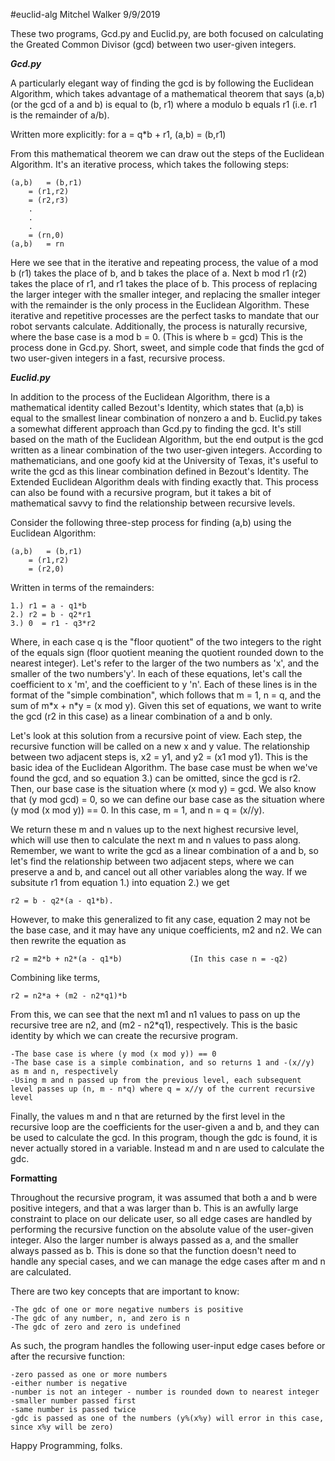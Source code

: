 #euclid-alg
Mitchel Walker
9/9/2019

These two programs, Gcd.py and Euclid.py, are both focused on calculating the Greated Common Divisor (gcd) between two user-given integers. 

***Gcd.py***

A particularly elegant way of finding the gcd is by following the Euclidean Algorithm, which takes advantage of a mathematical theorem that says (a,b) (or the gcd of a and b)
is equal to (b, r1) where a modulo b equals r1 (i.e. r1 is the remainder of a/b). 

Written more explicitly:
	for a = q*b + r1, (a,b) = (b,r1)

From this mathematical theorem we can draw out the steps of the Euclidean Algorithm. It's an iterative process, which takes the following steps:

	(a,b)   = (b,r1)
		= (r1,r2)
		= (r2,r3)
		.
		.
		.
		= (rn,0)
	(a,b)   = rn
	
Here we see that in the iterative and repeating process, the value of a mod b (r1) takes the place of b, and b takes the place of a. Next b mod r1 (r2) takes the place of r1,
and r1 takes the place of b. This process of replacing the larger integer with the smaller integer, and replacing the smaller integer with the remainder is the only process in
the Euclidean Algorithm. These iterative and repetitive processes are the perfect tasks to mandate that our robot servants calculate. Additionally, the process is
naturally recursive, where the base case is a mod b = 0. (This is where b = gcd) This is the process done in Gcd.py. Short, sweet, and simple code that finds the 
gcd of two user-given integers in a fast, recursive process. 






***Euclid.py***

In addition to the process of the Euclidean Algorithm, there is a mathematical identity called Bezout's Identity, which states that (a,b) is equal to the smallest linear combination 
of nonzero a and b. Euclid.py takes a somewhat different approach than Gcd.py to finding the gcd. It's still based on the math of the Euclidean Algorithm, but the end output is
the gcd written as a linear combination of the two user-given integers. According to mathematicians, and one goofy kid at the University of Texas, it's useful to write the gcd
as this linear combination defined in Bezout's Identity. The Extended Euclidean Algorithm deals with finding exactly that. This process can also be found with a recursive
program, but it takes a bit of mathematical savvy to find the relationship between recursive levels.

Consider the following three-step process for finding (a,b) using the Euclidean Algorithm:
	
	(a,b)   = (b,r1)
		= (r1,r2)
		= (r2,0)
		
Written in terms of the remainders:
	
	1.) r1 = a - q1*b
	2.) r2 = b - q2*r1
	3.) 0  = r1 - q3*r2
	
Where, in each case q is the "floor quotient" of the two integers to the right of the equals sign (floor quotient meaning the quotient rounded down to the nearest integer). Let's
refer to the larger of the two numbers as 'x', and the smaller of the two numbers'y'. In each of these equations, let's call the coefficient to x 'm', and the coefficient to y 'n'.
Each of these lines is in the format of the "simple combination", which follows that m = 1, n = q, and the sum of m\*x + n\*y = (x mod y). Given this set of equations,
we want to write the gcd (r2 in this case) as a linear combination of a and b only. 

Let's look at this solution from a recursive point of view. Each step, the recursive function will be called on a new x and y value. The relationship between two adjacent steps is, x2 = y1,
and y2 = (x1 mod y1). This is the basic idea of the Euclidean Algorithm. The base case must be when we've found the gcd, and so equation 3.) can be omitted,
since the gcd is r2. Then, our base case is the situation where (x mod y) = gcd. We also know that (y mod gcd) = 0, so we can define our base case as the situation where
(y mod (x mod y)) == 0. In this case, m = 1, and n = q = (x//y).

We return these m and n values up to the next highest recursive level, which will use then to calculate the next m and n values to pass along. Remember, we want to write the gcd as a linear 
combination of a and b, so let's find the relationship between two adjacent steps, where we can preserve a and b, and cancel out all other variables along the way. If we 
subsitute r1 from equation 1.) into equation 2.) we get 
	
	r2 = b - q2*(a - q1*b). 

However, to make this generalized to fit any case, equation 2 may not be the base case, and it may have any unique coefficients, m2 and n2. We can then rewrite the equation as
	
	r2 = m2*b + n2*(a - q1*b)				(In this case n = -q2)

Combining like terms,
	
	r2 = n2*a + (m2 - n2*q1)*b

From this, we can see that the next m1 and n1 values to pass on up the recursive tree are n2, and (m2 - n2\*q1), respectively. This is the basic identity by which we can create the
recursive program.
	
	-The base case is where (y mod (x mod y)) == 0
	-The base case is a simple combination, and so returns 1 and -(x//y) as m and n, respectively
	-Using m and n passed up from the previous level, each subsequent level passes up (n, m - n*q) where q = x//y of the current recursive level

Finally, the values m and n that are returned by the first level in the recursive loop are the coefficients for the user-given a and b, and they can be used to calculate the gcd. In this
program, though the gdc is found, it is never actually stored in a variable. Instead m and n are used to calculate the gdc.

**Formatting**

Throughout the recursive program, it was assumed that both a and b were positive integers, and that a was larger than b. This is an awfully large constraint to place on our delicate user, so all edge 
cases are handled by performing the recursive function on the absolute value of the user-given integer. Also the larger number is always passed as a, and the smaller always passed as b. This is done
so that the function doesn't need to handle any special cases, and we can manage the edge cases after m and n are calculated. 

There are two key concepts that are important to know:
	
	-The gdc of one or more negative numbers is positive
	-The gdc of any number, n, and zero is n
	-The gdc of zero and zero is undefined
	
As such, the program handles the following user-input edge cases before or after the recursive function:
	
	-zero passed as one or more numbers
	-either number is negative
	-number is not an integer - number is rounded down to nearest integer
	-smaller number passed first
	-same number is passed twice
	-gdc is passed as one of the numbers (y%(x%y) will error in this case, since x%y will be zero)


Happy Programming, folks.
